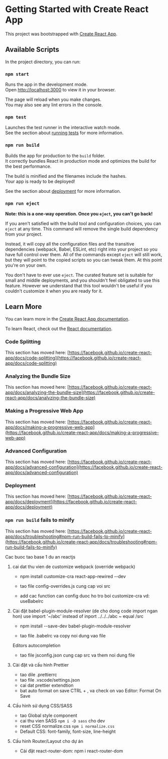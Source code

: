 # Getting Started with Create React App

This project was bootstrapped with [Create React App](https://github.com/facebook/create-react-app).

## Available Scripts

In the project directory, you can run:

### `npm start`

Runs the app in the development mode.\
Open [http://localhost:3000](http://localhost:3000) to view it in your browser.

The page will reload when you make changes.\
You may also see any lint errors in the console.

### `npm test`

Launches the test runner in the interactive watch mode.\
See the section about [running tests](https://facebook.github.io/create-react-app/docs/running-tests) for more information.

### `npm run build`

Builds the app for production to the `build` folder.\
It correctly bundles React in production mode and optimizes the build for the best performance.

The build is minified and the filenames include the hashes.\
Your app is ready to be deployed!

See the section about [deployment](https://facebook.github.io/create-react-app/docs/deployment) for more information.

### `npm run eject`

**Note: this is a one-way operation. Once you `eject`, you can't go back!**

If you aren't satisfied with the build tool and configuration choices, you can `eject` at any time. This command will remove the single build dependency from your project.

Instead, it will copy all the configuration files and the transitive dependencies (webpack, Babel, ESLint, etc) right into your project so you have full control over them. All of the commands except `eject` will still work, but they will point to the copied scripts so you can tweak them. At this point you're on your own.

You don't have to ever use `eject`. The curated feature set is suitable for small and middle deployments, and you shouldn't feel obligated to use this feature. However we understand that this tool wouldn't be useful if you couldn't customize it when you are ready for it.

## Learn More

You can learn more in the [Create React App documentation](https://facebook.github.io/create-react-app/docs/getting-started).

To learn React, check out the [React documentation](https://reactjs.org/).

### Code Splitting

This section has moved here: [https://facebook.github.io/create-react-app/docs/code-splitting](https://facebook.github.io/create-react-app/docs/code-splitting)

### Analyzing the Bundle Size

This section has moved here: [https://facebook.github.io/create-react-app/docs/analyzing-the-bundle-size](https://facebook.github.io/create-react-app/docs/analyzing-the-bundle-size)

### Making a Progressive Web App

This section has moved here: [https://facebook.github.io/create-react-app/docs/making-a-progressive-web-app](https://facebook.github.io/create-react-app/docs/making-a-progressive-web-app)

### Advanced Configuration

This section has moved here: [https://facebook.github.io/create-react-app/docs/advanced-configuration](https://facebook.github.io/create-react-app/docs/advanced-configuration)

### Deployment

This section has moved here: [https://facebook.github.io/create-react-app/docs/deployment](https://facebook.github.io/create-react-app/docs/deployment)

### `npm run build` fails to minify

This section has moved here: [https://facebook.github.io/create-react-app/docs/troubleshooting#npm-run-build-fails-to-minify](https://facebook.github.io/create-react-app/docs/troubleshooting#npm-run-build-fails-to-minify)

Cac buoc tao base 1 du an reactjs

1. cai dat thu vien de customize webpack (override webpack)

    - npm install customize-cra react-app-rewired --dev

    - tao file config-overrides.js cung cap voi src

    - add cac function can config duoc ho tro boi customize-cra vd: useBabelrc

2. Cài đặt babel-plugin-module-resolver (de cho dong code import ngan hon)
   use import '~/abc' instead of inport ../../../abc
   ~ equal /src

    - npm install --save-dev babel-plugin-module-resolver

    - tao file .babelrc va copy noi dung vao file

    Editors autocompletion

    - tao file jsconfig.json cung cap src va them noi dung file

3. Cài đặt và cấu hình Prettier

    - tao dile .prettierrc
    - tao file .vscode/settings.json
    - cai dat prettier extendtion
    - bat auto format on save CTRL + , va check on vao Editor: Format On Save

4. Cấu hình sử dụng CSS/SASS

    - tao Global style component
    - cai thu vien SASS `npm i -D sass` cho dev
    - reset CSS normalize.css `npm i normalize.css`
    - Default CSS: font-family, font-size, line-height

5. Cấu hình Router/Layout cho dự án

    - Cài đặt react-router-dom: npm i react-router-dom
